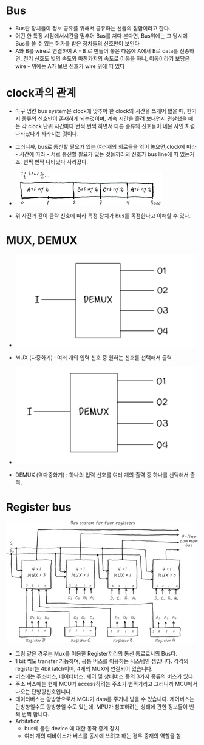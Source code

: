 # Bus
- Bus란 장치들이 정보 공유를 위해서 공유하는 선들의 집합이라고 한다.
- 어떤 한 특정 시점에서시간을 멈추어 Bus를 쳐다 본다면, Bus위에는 그 당시에 Bus를 쓸 수 있는 허가를 받은 장치들의 신호만이 보인다
- A와 B를 wire로 연결하여 A - B 로 만들어 놓은 다음에 A에서 B로 data를 전송하면, 전기 신호도 빛의 속도와 마찬가지의 속도로 이동을 하니, 이동이라기 보담은 wire - 위에는 A가 보낸 신호가 wire 위에 떠 있다

# clock과의 관계
- 마구 엉킨 bus system은 clock에 맞추어 한 clock의 시간을 쪼개어 봤을 때, 한가지 종류의 신호만이 존재하게 되는것이며, 계속 시간을 흘려 보내면서 관찰했을 때는 각 clock 단위 시간마다 번쩍 번쩍 하면서 다른 종류의 신호들이 네온 사인 처럼 나타났다가 사라지는 것이다. 

- 그러니까, bus로 통신할 필요가 있는 여러개의 회로들을 엮어 놓으면,clock에 따라 - 시간에 따라 - 서로 통신할 필요가 있는 것들끼리의 신호가 bus line에 떠 있는거죠. 번쩍 번쩍 나타났다 사라졌다.

- ![alt text](image.png)
- 위 사진과 같이 클락 신호에 따라 특정 장치가 bus를 독점한다고 이해할 수 있다. 

# MUX, DEMUX
- ![alt text](image-2.png)
- MUX (다중화기) : 여러 개의 입력 신호 중 원하는 신호를 선택해서 출력

- ![alt text](image-3.png)
- DEMUX (역다중화기) : 하나의 입력 신호를 여러 개의 출력 중 하나를 선택해서 출력.

# Register bus
![alt text](image-4.png)
- 그림 같은 경우는 Mux를 이용한 Register끼리의 통신 통로로서의 Bus다. 
- 1 bit 씩도 transfer 가능하며, 공통 버스를 이용하는 시스템인 셈입니다. 각각의 register는 4bit latch이며, 4개의 MUX에 연결되어 있습니다.
- 버스에는 주소버스, 데이터버스, 제어 및 상태버스 등의 3가지 종류의 버스가 있다.
- 주소 버스에는 현재 MCU가 access하려는 주소가 번쩍거리고 그러니까 MCU에서 나오는 단방향신호입니다. 
- 데이터버스는 양방향으로서 MCU가 data를 주거나 받을 수 있습니다. 제어버스는 단방향일수도 양방향일 수도 있는데, MPU가 참조하려는 상태에 관한 정보들이 번쩍 번쩍 합니다.
- Arbitation
    - bus에 물린 device 에 대한 동작 중계 장치
    - 여러 개의 디바이스가 버스를 동시에 쓰려고 하는 경우 중재의 역할을 함


